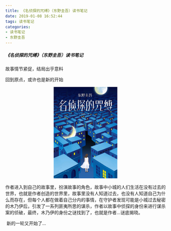 ```yaml
---
title: 《名侦探的咒缚》（东野圭吾）读书笔记
date: 2019-01-08 16:52:44
tags: 读书笔记
categories: 
- 读书笔记
- 东野圭吾
---
```


##### 《名侦探的咒缚》（东野圭吾）读书笔记

故事情节紧促，结局出乎意料

回到原点，或许也是新的开始

<div align=center>
    <img width=200 src='/images/名侦探的咒缚/m.jpg'/>
</div>

​        作者进入到自己的故事里，扮演故事的角色，故事中小城的人们生活在没有过去的世界，也就是作者创造的世界里，故事里没有人知道过去，也没有人知道自己为什么而存在，但每个人都在做着自己分内的事情，在守护者发现可能是小城过去秘密的木乃伊后，引发了一系列匪夷所思的谋杀，作者以故事中侦探的身份来进行谋杀案的侦破，最终，木乃伊的身份之谜找到了，也就是作者...谜底揭晓。

​        新的一轮又开始了...

